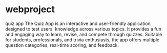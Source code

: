 # webproject
quiz app
The Quiz App is an interactive and user-friendly application designed to test users' knowledge across various topics. It provides a fun and engaging way to learn, revise, and compete through quizzes. Suitable for students, professionals, and trivia enthusiasts, the app offers multiple question categories, real-time scoring, and feedback.

